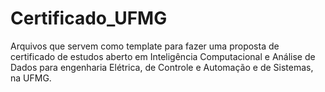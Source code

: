 # Certificado_UFMG

Arquivos que servem como template para fazer uma proposta de certificado de estudos aberto em Inteligência Computacional e Análise de Dados para engenharia Elétrica, de Controle e Automação e de Sistemas, na UFMG.
